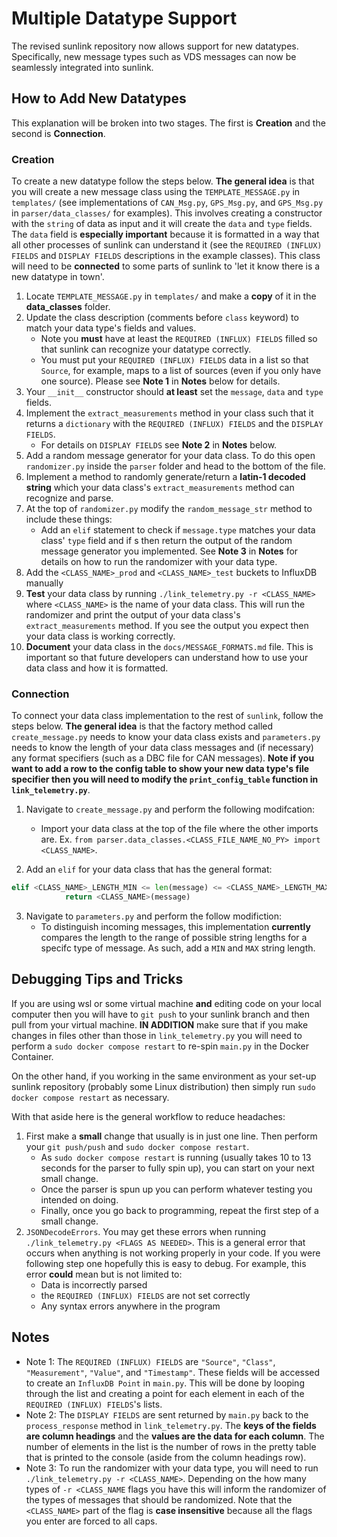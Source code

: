 # Multiple Datatype Support

The revised sunlink repository now allows support for new datatypes. Specifically, new message types such as VDS messages can now be seamlessly integrated into sunlink.

## How to Add New Datatypes
This explanation will be broken into two stages. The first is **Creation** and the second is **Connection**.

### Creation

To create a new datatype follow the steps below. **The general idea** is that you will create a new message class using the `TEMPLATE_MESSAGE.py` in `templates/` (see implementations of `CAN_Msg.py`, `GPS_Msg.py`, and `GPS_Msg.py` in `parser/data_classes/` for examples). This involves creating a constructor with the `string` of data as input and it will create the `data` and `type` fields. The `data` field is **especially important** because it is formatted in a way that all other processes of sunlink can understand it (see the `REQUIRED (INFLUX) FIELDS` and `DISPLAY FIELDS` descriptions in the example classes). This class will need to be **connected** to some parts of sunlink to 'let it know there is a new datatype in town'.

1. Locate `TEMPLATE_MESSAGE.py` in `templates/` and make a **copy** of it in the **data_classes** folder.
2. Update the class description (comments before `class` keyword) to match your data type's fields and values.
    - Note you **must** have at least the `REQUIRED (INFLUX) FIELDS` filled so that sunlink can recognize your datatype correctly.
    - You must put your `REQUIRED (INFLUX) FIELDS` data in a list so that `Source`, for example, maps to a list of sources (even if you only have one source). Please see **Note 1** in **Notes** below for details.
3. Your `__init__` constructor should **at least** set the `message`, `data` and `type` fields.
4. Implement the `extract_measurements` method in your class such that it returns a `dictionary` with the `REQUIRED (INFLUX) FIELDS` and the `DISPLAY FIELDS`.
    - For details on `DISPLAY FIELDS` see **Note 2** in **Notes** below.
5. Add a random message generator for your data class. To do this open `randomizer.py` inside the `parser` folder and head to the bottom of the file.
6. Implement a method to randomly generate/return a **latin-1 decoded string** which your data class's `extract_measurements` method can recognize and parse.
7. At the top of `randomizer.py` modify the `random_message_str` method to include these things:
    - Add an `elif` statement to check if `message.type` matches your data class' `type` field and if s then return the output of the random message generator you implemented. See **Note 3** in **Notes** for details on how to run the randomizer with your data type.
8. Add the `<CLASS_NAME>_prod` and `<CLASS_NAME>_test` buckets to InfluxDB manually
9. **Test** your data class by running `./link_telemetry.py -r <CLASS_NAME>` where `<CLASS_NAME>` is the name of your data class. This will run the randomizer and print the output of your data class's `extract_measurements` method. If you see the output you expect then your data class is working correctly.
10. **Document** your data class in the `docs/MESSAGE_FORMATS.md` file. This is important so that future developers can understand how to use your data class and how it is formatted.

### Connection
To connect your data class implementation to the rest of `sunlink`, follow the steps below. **The general idea** is that the factory method called `create_message.py` needs to know your data class exists and `parameters.py` needs to know the length of your data class messages and (if necessary) any format specifiers (such as a DBC file for CAN messages). **Note if you want to add a row to the config table to show your new data type's file specifier then you will need to modify the `print_config_table` function in `link_telemetry.py`**.

1. Navigate to `create_message.py` and perform the following modifcation:
    - Import your data class at the top of the file where the other imports are. Ex. ```from parser.data_classes.<CLASS_FILE_NAME_NO_PY> import <CLASS_NAME>```.

2. Add an `elif` for your data class that has the general format:
```python
elif <CLASS_NAME>_LENGTH_MIN <= len(message) <= <CLASS_NAME>_LENGTH_MAX: 
            return <CLASS_NAME>(message)  
```

3. Navigate to `parameters.py` and perform the follow modifiction:
    - To distinguish incoming messages, this implementation **currently** compares the length to the range of possible string lengths for a specifc type of message. As such, add a `MIN` and `MAX` string length.

## Debugging Tips and Tricks
If you are using wsl or some virtual machine **and** editing code on your local computer then you will have to `git push` to your sunlink branch and then pull from your virtual machine. **IN ADDITION** make sure that if you make changes in files other than those in `link_telemetry.py` you will need to perform a `sudo docker compose restart` to re-spin `main.py` in the Docker Container. 

On the other hand, if you working in the same environment as your set-up sunlink repository (probably some Linux distribution) then simply run `sudo docker compose restart` as necessary.

With that aside here is the general workflow to reduce headaches:
1. First make a **small** change that usually is in just one line. Then perform your `git push/push` and `sudo docker compose restart`. 
    - As `sudo docker compose restart` is running (usually takes 10 to 13 seconds for the parser to fully spin up), you can start on your next small change.
    - Once the parser is spun up you can perform whatever testing you intended on doing.
    - Finally, once you go back to programming, repeat the first step of a small change.
2. `JSONDecodeErrors`. You may get these errors when running `./link_telemetry.py <FLAGS AS NEEDED>`. This is a general error that occurs when anything is not working properly in your code. If you were following step one hopefully this is easy to debug. For example, this error **could** mean but is not limited to:
    - Data is incorrectly parsed
    - the `REQUIRED (INFLUX) FIELDS` are not set correctly
    - Any syntax errors anywhere in the program

## Notes
* Note 1: The `REQUIRED (INFLUX) FIELDS` are `"Source"`, `"Class"`, `"Measurement"`, `"Value"`, and `"Timestamp"`. These fields will be accessed to create an `InfluxDB Point` in `main.py`. This will be done by looping through the list and creating a point for each element in each of the `REQUIRED (INFLUX) FIELDS`'s lists.
* Note 2: The `DISPLAY FIELDS` are sent returned by `main.py` back to the `process_response` method in `link_telemetry.py`. The **keys of the fields are column headings** and the **values are the data for each column**. The number of elements in the list is the number of rows in the pretty table that is printed to the console (aside from the column headings row). 
* Note 3: To run the randomizer with your data type, you will need to run `./link_telemetry.py -r <CLASS_NAME>`. Depending on the how many types of `-r <CLASS_NAME` flags you have this will inform the randomizer of the types of messages that should be randomized. Note that the `<CLASS_NAME>` part of the flag is **case insensitive** because all the flags you enter are forced to all caps.
